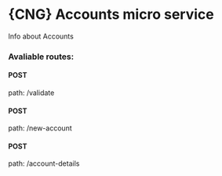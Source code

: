 # {CNG} Accounts micro service

Info about Accounts

### Avaliable routes:

#### POST
path: /validate

#### POST 
path: /new-account

#### POST
path: /account-details
